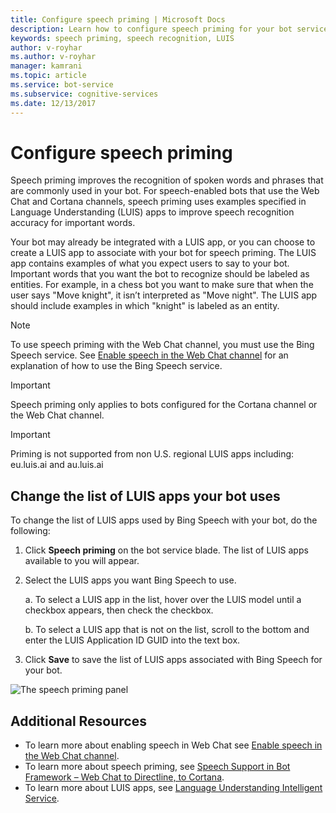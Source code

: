 ```yaml
---
title: Configure speech priming | Microsoft Docs
description: Learn how to configure speech priming for your bot service using the Azure Portal.
keywords: speech priming, speech recognition, LUIS
author: v-royhar
ms.author: v-royhar
manager: kamrani
ms.topic: article
ms.service: bot-service
ms.subservice: cognitive-services
ms.date: 12/13/2017
---
```


# Configure speech priming

Speech priming improves the recognition of spoken words and phrases that are commonly used in your bot. For speech-enabled bots that use the Web Chat and Cortana channels, speech priming uses examples specified in Language Understanding (LUIS) apps to improve speech recognition accuracy for important words.

Your bot may already be integrated with a LUIS app, or you can choose to create a LUIS app to associate with your bot for speech priming. The LUIS app contains examples of what you expect users to say to your bot. Important words that you want the bot to recognize should be labeled as entities. For example, in a chess bot you want to make sure that when the user says "Move knight", it isn’t interpreted as "Move night". The LUIS app should include examples in which "knight" is labeled as an entity.

> [!NOTE]
> To use speech priming with the Web Chat channel, you must use the Bing Speech service. See [Enable speech in the Web Chat channel](~/bot-service-channel-connect-webchat-speech.md) for an explanation of how to use the Bing Speech service.

> [!IMPORTANT]
> Speech priming only applies to bots configured for the Cortana channel or the Web Chat channel.

> [!IMPORTANT]
> Priming is not supported from non U.S. regional LUIS apps including: eu.luis.ai and au.luis.ai

## Change the list of LUIS apps your bot uses

To change the list of LUIS apps used by Bing Speech with your bot, do the following:

1. Click **Speech priming** on the bot service blade. The list of LUIS apps available to you will appear.
2. Select the LUIS apps you want Bing Speech to use.
 
    a. To select a LUIS app in the list, hover over the LUIS model until a checkbox appears, then check the checkbox.
     
    b. To select a LUIS app that is not on the list, scroll to the bottom and enter the LUIS Application ID GUID into the text box.
     
3. Click **Save** to save the list of LUIS apps associated with Bing Speech for your bot.

![The speech priming panel](~/media/bot-service-manage-speech-priming/speech-priming.png)

## Additional Resources

- To learn more about enabling speech in Web Chat see [Enable speech in the Web Chat channel](~/bot-service-channel-connect-webchat-speech.md).
- To learn more about speech priming, see [Speech Support in Bot Framework – Web Chat to Directline, to Cortana](https://blog.botframework.com/2017/06/26/Speech-To-Text/).
- To learn more about LUIS apps, see [Language Understanding Intelligent Service](https://www.luis.ai).
